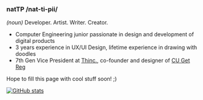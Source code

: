 ### natTP /nat-ti-pii/ 
_(noun)_ Developer. Artist. Writer. Creator.

- Computer Engineering junior passionate in design and development of digital products
- 3 years experience in UX/UI Design, lifetime experience in drawing with doodles
- 7th Gen Vice President at [Thinc.](https://github.com/thinc-org), co-founder and designer of [CU Get Reg](https://cugetreg.com)

Hope to fill this page with cool stuff soon! ;)

[![GitHub stats](https://github-readme-stats.vercel.app/api?username=natTP&count_private=true&show_icons=true&theme=prussian&hide_border=true)](https://github.com/anuraghazra/github-readme-stats)
